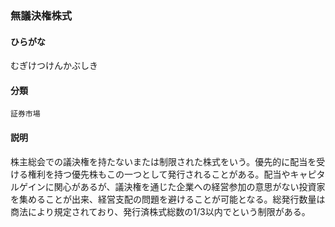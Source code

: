 <div style="display:none;">

## [あ行](securities-terms?id=あ行)
## [か行](securities-terms?id=か行)
## [さ行](securities-terms?id=さ行)
## [た行](securities-terms?id=た行)
## [な行](securities-terms?id=な行)
## [は行](securities-terms?id=は行)
## [ま行](securities-terms?id=ま行)

</div>

### 無議決権株式

#### ひらがな

むぎけつけんかぶしき

#### 分類

`証券市場`

#### 説明

株主総会での議決権を持たないまたは制限された株式をいう。優先的に配当を受ける権利を持つ優先株もこの一つとして発行されることがある。配当やキャピタルゲインに関心があるが、議決権を通じた企業への経営参加の意思がない投資家を集めることが出来、経営支配の問題を避けることが可能となる。総発行数量は商法により規定されており、発行済株式総数の1/3以内でという制限がある。

<div style="display:none;">

## [や行](securities-terms?id=や行)
## [ら行](securities-terms?id=ら行)
## [わ行](securities-terms?id=わ行)
## [英数字・記号](securities-terms?id=英数字・記号)

</div>

